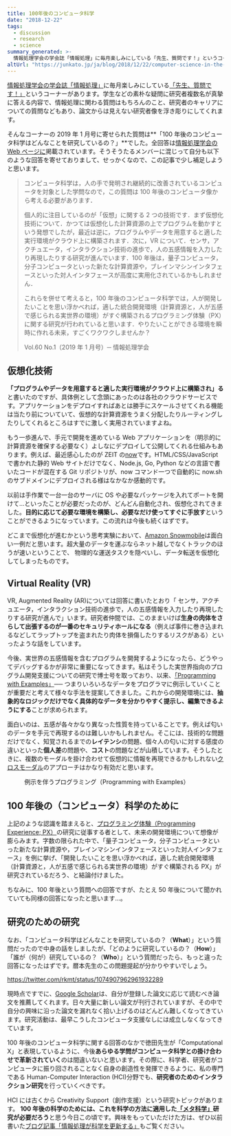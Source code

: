 ```yaml
---
title: 100年後のコンピュータ科学
date: "2018-12-22"
tags:
  - discussion
  - research
  - science
summary_generated: >-
  情報処理学会の学会誌「情報処理」に毎月楽しみにしている「先生、質問です！」というコーナーがあります。学生などの素朴な疑問に研究者複数名が真摯に答える内容で、情報処理に関わる質問はもちろんのこと、研究者のキャリアについての質問などもあり、論文からは見えない研究者像を浮き彫りに...
altUrl: "https://junkato.jp/ja/blog/2018/12/22/computer-science-in-the-future"
---
```


[情報処理学会の学会誌「情報処理」](https://www.ipsj.or.jp/magazine/magazine.html)に毎月楽しみにしている[「先生、質問です！」](https://www.ipsj.or.jp/magazine/sensei-q.html)というコーナーがあります。学生などの素朴な疑問に研究者複数名が真摯に答える内容で、情報処理に関わる質問はもちろんのこと、研究者のキャリアについての質問などもあり、論文からは見えない研究者像を浮き彫りにしてくれます。

そんなコーナーの 2019 年 1 月号に寄せられた質問は**「100 年後のコンピュータ科学はどんなことを研究しているの？」**でした。全回答は[情報処理学会の Web ページに](https://www.ipsj.or.jp/magazine/sensei-q/6001.html)掲載されています。そうそうたるメンバーに混じって自分も以下のような回答を寄せておりまして、せっかくなので、この記事で少し補足しようと思います。

> コンピュータ科学は，人の手で発明され継続的に改善されているコンピュータを対象とした学問なので，この質問は 100 年後のコンピュータ像から考える必要があります．
>
> 個人的に注目しているのが「仮想」に関する 2 つの技術です．まず仮想化技術について．かつては仮想化した計算資源の上でプログラムを動かすという発想でしたが，最近は逆に，プログラムやデータを用意すると適した実行環境がクラウド上に構築されます．次に，VR について．センサ，アクチュエータ，インタラクション技術の進歩で，人の五感情報を入力したり再現したりする研究が進んでいます．100 年後は，量子コンピュータ，分子コンピュータといった新たな計算資源や，ブレインマシンインタフェースといった対人インタフェースが高度に実用化されているかもしれません．
>
> これらを併せて考えると，100 年後のコンピュータ科学では，人が開発したいことを思い浮かべれば，適した統合開発環境（計算資源と，人が五感で感じられる実世界の環境）がすぐ構築されるプログラミング体験（PX）に関する研究が行われていると思います．やりたいことができる環境を瞬時に作れる未来，すごくワクワクしませんか？
>
> Vol.60 No.1（2019 年 1 月号）─ 情報処理学会

## 仮想化技術

**「プログラムやデータを用意すると適した実行環境がクラウド上に構築され」る**と書いたのですが、具体例として念頭にあったのは各社のクラウドサービスです。アプリケーションをデプロイすればあとは勝手にスケールさせてくれる機能は当たり前についていて、仮想的な計算資源をうまく分配したりルーティングしたりしてくれるところはすでに激しく実用されていますよね。

もう一歩進んで、手元で開発を進めている Web アプリケーションを（明示的に計算資源を確保する必要なく）よしなにデプロイして公開してくれる仕組みもあります。例えば、最近感心したのが ZEIT の[now](https://zeit.co/now)です。HTML/CSS/JavaScript で書かれた静的 Web サイトだけでなく、Node.js, Go, Python などの言語で書いたコードが混在する Git リポジトリが、now コマンド一つで自動的に now.sh のサブドメインにデプロイされる様はなかなか感動的です。

以前は手作業で一台一台のサーバに OS や必要なパッケージを入れてポートを開けて…といったことが必要だったのが、どんどん自動化され、仮想化されてきました。**目的に応じて必要な環境を構築し、必要なだけ使ってすぐに手放す**ということができるようになっています。この流れは今後も続くはずです。

どこまで仮想化が進むかという思考実験において、[Amazon Snowmobile](https://aws.amazon.com/jp/snowmobile/)は面白い一例だと思います。超大量のデータを運ぶならネット越しでなくトラックのほうが速いということで、 物理的な運送タスクを隠ぺいし、データ転送を仮想化してしまったものです。

## Virtual Reality (VR)

VR, Augmented Reality (AR)については回答に書いたとおり「 センサ，アクチュエータ，インタラクション技術の進歩で，人の五感情報を入力したり再現したりする研究が進んで」います。研究者仲間では、このままいけば**生身の肉体をさらして出張するのが一番のセキュリティホールになる**（例えば事件に巻き込まれるなどしてラップトップを盗まれたり肉体を損傷したりするリスクがある）といったような話をしています。

今後、実世界の五感情報を含むプログラムを開発するようになったら、どうやってデバッグするかが非常に重要になってきます。私はそうした実世界指向のプログラム開発支援についての研究で博士号を取っており、以来、[「Programming with Examples」](https://junkato.jp/ja/programming-with-examples/)── つまりいろいろなデータをプログラマに例示していくことが重要だと考えて様々な手法を提案してきました。これからの開発環境には、**抽象的なロジックだけでなく具体的なデータを分かりやすく提示し、編集できるようにする**ことが求められます。

面白いのは、五感が各々かなり異なった性質を持っていることです。例えば匂いのデータを手元で再現するのは難しいかもしれません。そこには、技術的な問題だけでなく、知覚されるまでの**レイテンシ**の問題、個々人の匂いに対する感度の違いといった**個人差**の問題や、**コスト**の問題などが山積しています。そうしたときに、複数のモーダルを掛け合わせて仮想的に情報を再現できるかもしれない[クロスモーダル](http://crossmodal-design.tumblr.com/)のアプローチはかなり有効だと思います。

<figure>
  <img src="/images/pwe-fig1.jpg" alt="" />
  <figcaption>例示を伴うプログラミング（Programming with Examples）</figcaption>
</figure>

## 100 年後の（コンピュータ）科学のために

上記のような認識を踏まえると、[プログラミング体験（Programming Experience; PX）](https://sigpx.org)の研究に従事する者として、未来の開発環境について想像が膨らみます。字数の限られた中で、「量子コンピュータ，分子コンピュータといった新たな計算資源や，ブレインマシンインタフェースといった対人インタフェース」を例に挙げ、「開発したいことを思い浮かべれば，適した統合開発環境（計算資源と，人が五感で感じられる実世界の環境）がすぐ構築される PX」が研究されているだろう、と結論付けました。

ちなみに、100 年後という質問への回答ですが、たとえ 50 年後について聞かれていても同様の回答になったと思います…。

## 研究のための研究

なお、「コンピュータ科学はどんなことを研究しているの？（**What**）」という質問だったので中身の話をしましたが、「どのように研究しているの？（**How**）」「誰が（何が）研究しているの？（**Who**）」という質問だったら、もっと違った回答になったはずです。暦本先生のこの問題提起が分かりやすいでしょう。

https://twitter.com/rkmt/status/1074907962961932289

現時点ですでに、[Google Scholar](https://scholar.google.co.jp/)は、自分が登録した論文に応じて読むべき論文を推薦してくれます。日々大量に新しい論文が刊行されていますが、その中で自分の興味に沿った論文を漏れなく拾い上げるのはどんどん難しくなってきています。研究活動は、最早こうしたコンピュータ支援なしには成立しなくなってきています。

100 年後のコンピュータ科学に関する回答のなかで徳田先生が「Computational X」と表現しているように、今後**あらゆる学問がコンピュータ科学との掛け合わせで革新されていく**のは間違いないと思います。その際に、科学者、研究者がコンピュータに振り回されることなく自身の創造性を発揮できるように、私の専門である Human-Computer Interaction (HCI)分野でも、**研究者のためのインタラクション研究**を行っていくべきです。

HCI には古くから Creativity Support（創作支援）という研究トピックがあります。 **100 年後の科学のためには、これを科学の方法に適用した**[**「メタ科学」**](https://junkato.jp/ja/science/)**研究が必要だろう**と思う今日この頃です。興味をもっていただけた方は、ぜひ以前書いた[ブログ記事「情報処理が科学を更新する」](/ja/posts/2016-03-16-ipsj-one-px-science-as-a-service)もご覧ください。
